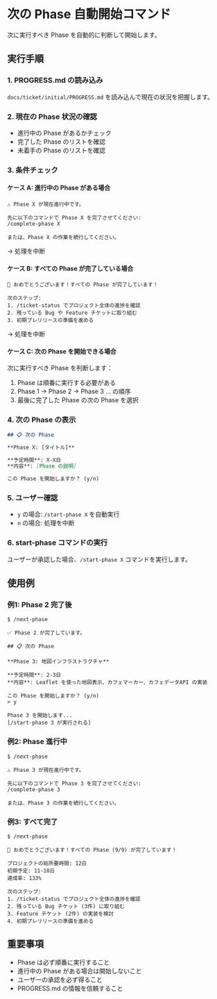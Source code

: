 # 次の Phase 自動開始コマンド

次に実行すべき Phase を自動的に判断して開始します。

## 実行手順

### 1. PROGRESS.md の読み込み
`docs/ticket/initial/PROGRESS.md` を読み込んで現在の状況を把握します。

### 2. 現在の Phase 状況の確認
- 進行中の Phase があるかチェック
- 完了した Phase のリストを確認
- 未着手の Phase のリストを確認

### 3. 条件チェック

#### ケース A: 進行中の Phase がある場合
```
⚠️ Phase X が現在進行中です。

先に以下のコマンドで Phase X を完了させてください:
/complete-phase X

または、Phase X の作業を続行してください。
```
→ 処理を中断

#### ケース B: すべての Phase が完了している場合
```
🎉 おめでとうございます！すべての Phase が完了しています！

次のステップ:
1. /ticket-status でプロジェクト全体の進捗を確認
2. 残っている Bug や Feature チケットに取り組む
3. 初期プレリリースの準備を進める
```
→ 処理を中断

#### ケース C: 次の Phase を開始できる場合
次に実行すべき Phase を判断します：
1. Phase は順番に実行する必要がある
2. Phase 1 → Phase 2 → Phase 3 ... の順序
3. 最後に完了した Phase の次の Phase を選択

### 4. 次の Phase の表示
```markdown
## 📋 次の Phase

**Phase X: [タイトル]**

**予定時間**: X-X日
**内容**: [Phase の説明]

この Phase を開始しますか？ (y/n)
```

### 5. ユーザー確認
- `y` の場合: `/start-phase X` を自動実行
- `n` の場合: 処理を中断

### 6. start-phase コマンドの実行
ユーザーが承認した場合、`/start-phase X` コマンドを実行します。

## 使用例

### 例1: Phase 2 完了後
```
$ /next-phase

✅ Phase 2 が完了しています。

## 📋 次の Phase

**Phase 3: 地図インフラストラクチャ**

**予定時間**: 2-3日
**内容**: Leaflet を使った地図表示、カフェマーカー、カフェデータAPI の実装

この Phase を開始しますか？ (y/n)
> y

Phase 3 を開始します...
[/start-phase 3 が実行される]
```

### 例2: Phase 進行中
```
$ /next-phase

⚠️ Phase 3 が現在進行中です。

先に以下のコマンドで Phase 3 を完了させてください:
/complete-phase 3

または、Phase 3 の作業を続行してください。
```

### 例3: すべて完了
```
$ /next-phase

🎉 おめでとうございます！すべての Phase (9/9) が完了しています！

プロジェクトの総所要時間: 12日
初期予定: 11-18日
達成率: 133%

次のステップ:
1. /ticket-status でプロジェクト全体の進捗を確認
2. 残っている Bug チケット (3件) に取り組む
3. Feature チケット (2件) の実装を検討
4. 初期プレリリースの準備を進める
```

## 重要事項
- Phase は必ず順番に実行すること
- 進行中の Phase がある場合は開始しないこと
- ユーザーの承認を必ず得ること
- PROGRESS.md の情報を信頼すること
